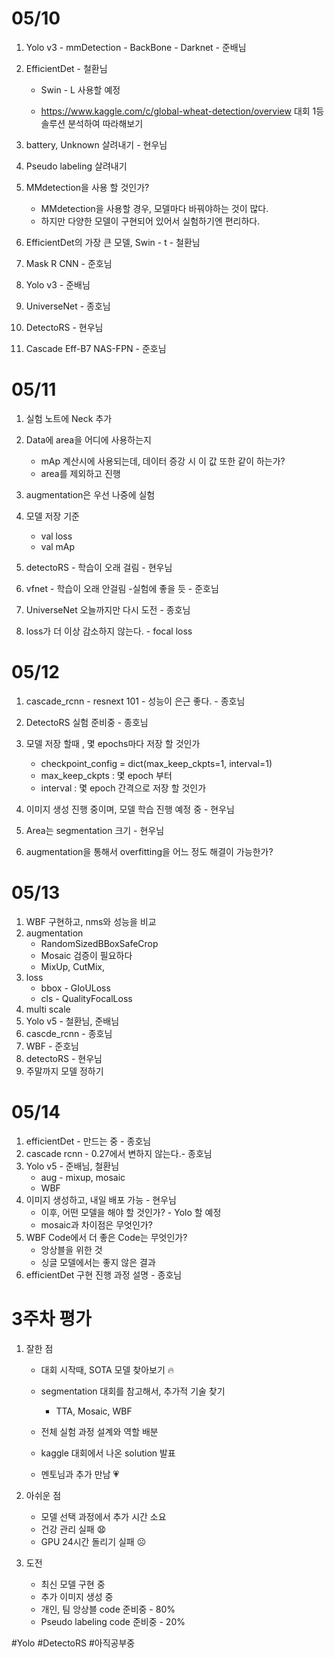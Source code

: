 # 05/10

1. Yolo v3 - mmDetection - BackBone - Darknet - 준배님
2. EfficientDet - 철환님 

   * Swin - L 사용할 예정

   * https://www.kaggle.com/c/global-wheat-detection/overview 대회 1등 솔루션 분석하여 따라해보기 
3. battery, Unknown 살려내기 - 현우님
4. Pseudo labeling 살려내기
5. MMdetection을 사용 할 것인가?

   * MMdetection을 사용할 경우, 모델마다 바꿔야하는 것이 많다. 
   * 하지만 다양한 모델이 구현되어 있어서 실험하기엔 편리하다.
6. EfficientDet의 가장 큰 모델, Swin - t  - 철환님
7. Mask R CNN - 준호님
8. Yolo v3 - 준배님
9. UniverseNet - 종호님
10. DetectoRS - 현우님
11. Cascade Eff-B7 NAS-FPN - 준호님



# 05/11

1. 실험 노트에 Neck 추가
2. Data에 area을 어디에 사용하는지
   * mAp 계산시에 사용되는데, 데이터 증강 시 이 값 또한 같이 하는가?
   * area를 제외하고 진행
3. augmentation은 우선 나중에 실험
4. 모델 저장 기준 
   * val loss
   * val mAp

5. detectoRS - 학습이 오래 걸림 - 현우님
6. vfnet - 학습이 오래 안걸림 -실험에 좋을 듯 - 준호님
7. UniverseNet 오늘까지만 다시 도전 - 종호님
8. loss가 더 이상 감소하지 않는다. - focal loss 



# 05/12

1. cascade_rcnn - resnext 101 - 성능이 은근 좋다. - 종호님
2. DetectoRS 실험 준비중 - 종호님
3. 모델 저장 할때 , 몇 epochs마다 저장 할 것인가

   * checkpoint_config = dict(max_keep_ckpts=1, interval=1) 
   * max_keep_ckpts  : 몇 epoch 부터 
   * interval : 몇 epoch 간격으로 저장 할 것인가
4. 이미지 생성 진행 중이며, 모델 학습 진행 예정 중 - 현우님
5. Area는 segmentation 크기 - 현우님
6. augmentation을 통해서 overfitting을 어느 정도 해결이 가능한가?



# 05/13

1. WBF 구현하고, nms와 성능을 비교
2. augmentation 
   * RandomSizedBBoxSafeCrop
   * Mosaic  검증이 필요하다
   * MixUp, CutMix,
3. loss 
   * bbox - GIoULoss
   * cls - QualityFocalLoss
4. multi scale 
5. Yolo v5 - 철환님, 준배님
6. cascde_rcnn - 종호님
7. WBF - 준호님
8. detectoRS - 현우님
9. 주말까지 모델 정하기



# 05/14

1. efficientDet - 만드는 중 - 종호님
2. cascade rcnn - 0.27에서 변하지 않는다.- 종호님
3. Yolo v5 - 준배님, 철환님
   * aug - mixup, mosaic
   * WBF
4. 이미지 생성하고, 내일 배포 가능 - 현우님
   * 이후, 어떤 모델을 해야 할 것인가?  - Yolo 할 예정
   * mosaic과 차이점은 무엇인가?
5. WBF Code에서 더 좋은 Code는 무엇인가?
   * 앙상블을 위한 것
   * 싱글 모델에서는 좋지 않은 결과
6. efficientDet 구현 진행 과정 설명 - 종호님





# 3주차 평가

1. 잘한 점

   * 대회 시작때, SOTA 모델 찾아보기 🔥
   * segmentation 대회를 참고해서, 추가적 기술 찾기
     * TTA, Mosaic, WBF

   * 전체 실험 과정 설계와 역할 배분

   * kaggle 대회에서 나온 solution 발표

   * 멘토님과 추가 만남 💗

     

2. 아쉬운 점

   * 모델 선택 과정에서 추가 시간 소요
   * 건강 관리 실패 😧
   * GPU 24시간 돌리기 실패 ☹️

   

3. 도전

   * 최신 모델 구현 중
   * 추가 이미지 생성 중
   * 개인, 팀 앙상블 code 준비중 - 80%
   * Pseudo labeling code 준비중 - 20%

   

#Yolo #DetectoRS #아직공부중 









